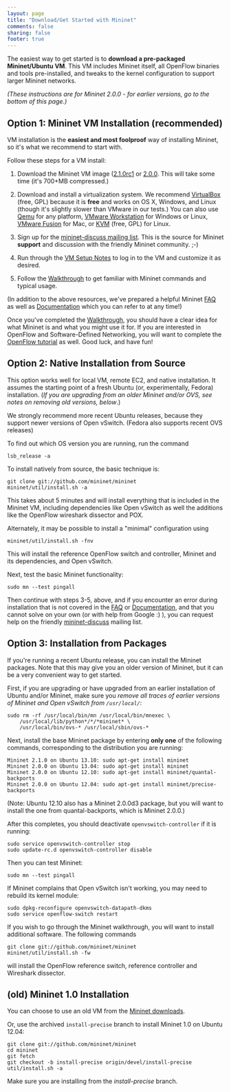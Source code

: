```yaml
---
layout: page
title: "Download/Get Started with Mininet"
comments: false
sharing: false
footer: true
---
```

The easiest way to get started is to **download a pre-packaged Mininet/Ubuntu VM**. This VM includes Mininet itself, all OpenFlow binaries and tools pre-installed, and tweaks to the kernel configuration to support larger Mininet networks.

*(These instructions are for Mininet 2.0.0 - for earlier versions, go to the bottom of this page.)*

Option 1: Mininet VM Installation (recommended)
-----------------------------------------------

VM installation is the **easiest and most foolproof** way of installing Mininet, so it's what we recommend to start with.

Follow these steps for a VM install:

1. Download the Mininet VM image ([2.1.0rc1](https://bitbucket.org/mininet/mininet-vm-images/downloads) or [2.0.0](https://github.com/mininet/mininet/downloads/). This will take some time (it's 700+MB compressed.)

2. Download and install a virtualization system. We recommend [VirtualBox](http://www.virtualbox.org/wiki/Downloads) (free, GPL) because it is **free** and works on OS X, Windows, and Linux (though it's slightly slower than VMware in our tests.) You can also use [Qemu](http://qemu.org) for any platform, [VMware Workstation](http://www.vmware.com/products/workstation/) for Windows or Linux, [VMware Fusion](http://www.vmware.com/products/fusion) for Mac, or [KVM](http://www.linux-kvm.org) (free, GPL) for Linux.

3. Sign up for the [mininet-discuss mailing list](https://mailman.stanford.edu/mailman/listinfo/mininet-discuss). This is the source for Mininet **support** and discussion with the friendly Mininet community. ;-)

4. Run through the [VM Setup Notes](/vm-setup-notes) to log in to the VM and customize it as desired.

5. Follow the [Walkthrough](/walkthrough) to get familiar with Mininet commands and typical usage.

(In addition to the above resources, we've prepared a helpful Mininet [FAQ](/faq) as well as [Documentation](/docs) which you can refer to at any time!)

Once you've completed the [Walkthrough](/walkthrough), you should have a clear idea for what Mininet is and what you might use it for. If you are interested in OpenFlow and Software-Defined Networking, you will want to complete the [OpenFlow tutorial](http://www.openflow.org/wk/index.php/OpenFlow_Tutorial) as well. Good luck, and have fun!


Option 2: Native Installation from Source
-----------------------------------------

This option works well for local VM, remote EC2, and native installation.  It assumes the starting point of a fresh Ubuntu (or, experimentally, Fedora) installation. (*If you are upgrading from an older Mininet and/or OVS, see notes on removing old versions, below*.)

We strongly recommend more recent Ubuntu releases, because they support newer versions of Open vSwitch. (Fedora also supports recent OVS releases)

To find out which OS version you are running, run the command

    lsb_release -a

To install natively from source, the basic technique is:

    git clone git://github.com/mininet/mininet
    mininet/util/install.sh -a

This takes about 5 minutes and will install everything that is included in the Mininet VM, including dependencies like Open vSwitch as well the additions like the OpenFlow wireshark dissector and POX.

Alternately, it may be possible to install a "minimal" configuration using

    mininet/util/install.sh -fnv

This will install the reference OpenFlow switch and controller, Mininet and its dependencies, and Open vSwitch.

Next, test the basic Mininet functionality:

    sudo mn --test pingall

Then continue with steps 3-5, above, and if you encounter an error during installation that is not covered in the [FAQ](/faq) or [Documentation](/docs), and that you cannot solve on your own (or with help from Google :) ), you can request help on the friendly [mininet-discuss](https://mailman.stanford.edu/mailman/listinfo/mininet-discuss) mailing list.


Option 3: Installation from Packages
------------------------------------

If you're running a recent Ubuntu release, you can install the Mininet packages.
Note that this may give you an older version of Mininet, but it can be a very
convenient way to get started.

First, if you are upgrading or have upgraded from an earlier installation of Ubuntu and/or Mininet, make sure you *remove all traces of earlier versions of Mininet and Open vSwitch from `/usr/local/`*:

    sudo rm -rf /usr/local/bin/mn /usr/local/bin/mnexec \
        /usr/local/lib/python*/*/*mininet* \
        /usr/local/bin/ovs-* /usr/local/sbin/ovs-*

Next, install the base Mininet package by entering **only one** of the following commands, corresponding to the distribution you are running:

    Mininet 2.1.0 on Ubuntu 13.10: sudo apt-get install mininet
    Mininet 2.0.0 on Ubuntu 13.04: sudo apt-get install mininet
    Mininet 2.0.0 on Ubuntu 12.10: sudo apt-get install mininet/quantal-backports
    Mininet 2.0.0 on Ubuntu 12.04: sudo apt-get install mininet/precise-backports

(Note: Ubuntu 12.10 also has a Mininet 2.0.0d3 package, but you will want to install the one from quantal-backports, which is Mininet 2.0.0.)

After this completes, you should deactivate `openvswitch-controller` if it is running:

    sudo service openvswitch-controller stop
    sudo update-rc.d openvswitch-controller disable

Then you can test Mininet:

    sudo mn --test pingall

If Mininet complains that Open vSwitch isn't working, you may need to rebuild its kernel module:

    sudo dpkg-reconfigure openvswitch-datapath-dkms
    sudo service openflow-switch restart

If you wish to go through the Mininet walkthrough, you will want to install additional software. The following commands

    git clone git://github.com/mininet/mininet
    mininet/util/install.sh -fw

will install the OpenFlow reference switch, reference controller and Wireshark dissector.


(old) Mininet 1.0 Installation
------------------------------

You can choose to use an old VM from the [Mininet downloads](https://github.com/mininet/mininet/downloads/).

Or, use the archived `install-precise` branch to install Mininet 1.0 on Ubuntu 12.04:

    git clone git://github.com/mininet/mininet
    cd mininet
    git fetch
    git checkout -b install-precise origin/devel/install-precise
    util/install.sh -a

Make sure you are installing from the *install-precise* branch.

